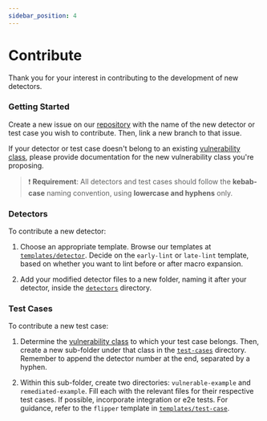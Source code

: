 ```yaml
---
sidebar_position: 4
---
```


# Contribute

Thank you for your interest in contributing to the development of new detectors.

### Getting Started

Create a new issue on our [repository](https://github.com/CoinFabrik/scout-soroban) with the name of the new detector or test case you wish to contribute. Then, link a new branch to that issue.

If your detector or test case doesn't belong to an existing [vulnerability class](https://coinfabrik.github.io/scout-soroban/docs/vulnerabilities#vulnerability-classes), please provide documentation for the new vulnerability class you're proposing.

> :exclamation: **Requirement**: All detectors and test cases should follow the **kebab-case** naming convention, using **lowercase and hyphens** only.

### Detectors

To contribute a new detector:

1. Choose an appropriate template. Browse our templates at [`templates/detector`](https://github.com/CoinFabrik/scout-soroban/tree/main/templates/detector). Decide on the `early-lint` or `late-lint` template, based on whether you want to lint before or after macro expansion.

2. Add your modified detector files to a new folder, naming it after your detector, inside the [`detectors`](https://github.com/CoinFabrik/scout-soroban/tree/main/detectors) directory.

### Test Cases

To contribute a new test case:

1. Determine the [vulnerability class](https://coinfabrik.github.io/scout-soroban/docs/vulnerabilities#vulnerability-classes) to which your test case belongs. Then, create a new sub-folder under that class in the [`test-cases`](https://github.com/CoinFabrik/scout-soroban/tree/main/test-cases) directory. Remember to append the detector number at the end, separated by a hyphen.

2. Within this sub-folder, create two directories: `vulnerable-example` and `remediated-example`. Fill each with the relevant files for their respective test cases. If possible, incorporate integration or e2e tests. For guidance, refer to the `flipper` template in [`templates/test-case`](https://github.com/CoinFabrik/scout-soroban/tree/main/templates/test-case).
